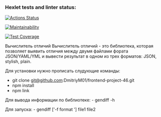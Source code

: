 ### Hexlet tests and linter status:
[![Actions Status](https://github.com/DmitriyM01/frontend-project-46/workflows/hexlet-check/badge.svg)](https://github.com/DmitriyM01/frontend-project-46/actions)

[![Maintainability](https://api.codeclimate.com/v1/badges/46028c8fd966ef91828b/maintainability)](https://codeclimate.com/github/DmitriyM01/frontend-project-46/maintainability)

[![Test Coverage](https://api.codeclimate.com/v1/badges/46028c8fd966ef91828b/test_coverage)](https://codeclimate.com/github/DmitriyM01/frontend-project-46/test_coverage)

Вычислитель отличий
Вычислитель отличий - это библиотека, которая позволяет выявить отличия между двумя файлами фората JSON/YAML/YML и вывести результат в одном из трех форматов: JSON, stylish, plain.

Для установки нужно прописать слудующие команды: 
- git clone git@github.com:DmitriyM01/frontend-project-46.git
- npm install
- npm link

Для вывода информации по библиотеке:
    - gendiff -h

Для запуска: 
    - gendiff ['-f format '] file1 file2
